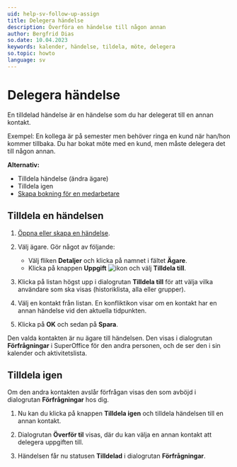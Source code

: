 ```yaml
---
uid: help-sv-follow-up-assign
title: Delegera händelse
description: Överföra en händelse till någon annan
author: Bergfrid Dias
so.date: 10.04.2023
keywords: kalender, händelse, tildela, möte, delegera
so.topic: howto
language: sv
---
```


# Delegera händelse

En tilldelad händelse är en händelse som du har delegerat till en annan kontakt.

Exempel: En kollega är på semester men behöver ringa en kund när han/hon kommer tillbaka. Du har bokat möte med en kund, men måste delegera det till någon annan.

**Alternativ:**

* Tilldela händelse (ändra ägare)
* Tilldela igen
* [Skapa bokning för en medarbetare][2]

## Tilldela en händelsen

1. [Öppna eller skapa en händelse][1].

1. Välj ägare. Gör något av följande:

    * Välj fliken **Detaljer** och klicka på namnet i fältet **Ägare**.
    * Klicka på knappen **Uppgift** ![ikon][img1] och välj **Tilldela till**.

1. Klicka på listan högst upp i dialogrutan **Tilldela till** för att välja vilka användare som ska visas (historiklista, alla eller grupper).

1. Välj en kontakt från listan. En konfliktikon visar om en kontakt har en annan händelse vid den aktuella tidpunkten.

1. Klicka på **OK** och sedan på **Spara**.

Den valda kontakten är nu ägare till händelsen. Den visas i dialogrutan **Förfrågningar** i SuperOffice för den andra personen, och de ser den i sin kalender och aktivitetslista.

## Tilldela igen

Om den andra kontakten avslår förfrågan visas den som avböjd i dialogrutan **Förfrågningar** hos dig.

1. Nu kan du klicka på knappen **Tilldela igen** och tilldela händelsen till en annan kontakt.

2. Dialogrutan **Överför til** visas, där du kan välja en annan kontakt att delegera uppgiften till.

3. Händelsen får nu statusen **Tilldelad** i dialogrutan **Förfrågningar**.

<!-- Referenced links -->
[1]: create-follow-up.md
[2]: create-follow-up.md#associate

<!-- Referenced images -->
[img1]: ../../../media/icons/btn-menu.png

